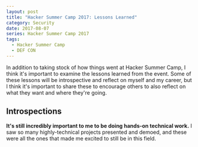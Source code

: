 ```yaml
---
layout: post
title: "Hacker Summer Camp 2017: Lessons Learned"
category: Security
date: 2017-08-07
series: Hacker Summer Camp 2017
tags:
  - Hacker Summer Camp
  - DEF CON
---
```


In addition to taking stock of how things went at Hacker Summer Camp, I think
it's important to examine the lessons learned from the event.  Some of these
lessons will be introspective and reflect on myself and my career, but I think
it's important to share these to encourage others to also reflect on what they
want and where they're going.

## Introspections

**It's still incredibly important to me to be doing hands-on technical work.**
I saw so many highly-technical projects presented and demoed, and these were all
the ones that made me excited to still be in this field.  
